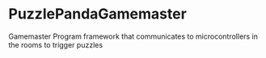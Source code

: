# PuzzlePandaGamemaster
Gamemaster Program framework that communicates to microcontrollers in the rooms to trigger puzzles
